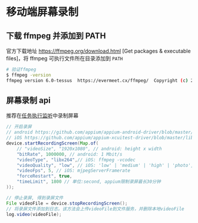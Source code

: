 # 移动端屏幕录制

## 下载 ffmpeg 并添加到 PATH

官方下载地址 https://ffmpeg.org/download.html [Get packages & executable files]，将 ffmpeg 可执行文件所在目录添加到 `PATH`

```bash
# 验证ffmpeg
$ ffmpeg -version
ffmpeg version 6.0-tessus  https://evermeet.cx/ffmpeg/  Copyright (c) 2000-2023 the FFmpeg developers
```

## 屏幕录制 api

推荐在[任务执行监听](/guide/task-execution-listener)中录制屏幕

```java
// 开启录屏
// android https://github.com/appium/appium-android-driver/blob/master/lib/commands/types.ts StartScreenRecordingOpts
// iOS https://github.com/appium/appium-xcuitest-driver/blob/master/lib/commands/types.ts StartRecordingScreenOptions
device.startRecordingScreen(Map.of(
    // "videoSize", "1920x1080", // android: height x width
    "bitRate", 1000000, // android: 1 Mbit/s
    "videoType", "libx264",// iOS: ffmpeg -vcodec
    "videoQuality", "low", // iOS: 'low' | 'medium' | 'high' | 'photo', mjpegServerScreenshotQuality: 10 | 25 | 75 | 100
    "videoFps", 5, // iOS: mjpegServerFramerate
    "forceRestart", true,
    "timeLimit", 1800 // 单位:second, appium限制录屏最长30分钟
));

// 停止录屏, 得到录屏文件
File videoFile = device.stopRecordingScreen();
// 将录屏文件添加到日志。该方法会上传videoFile到文件服务，并删除本地videoFile
log.video(videoFile);
```

